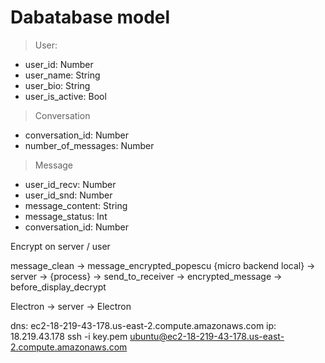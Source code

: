 # Dabatabase model

> User:
  - user_id: Number
  - user_name: String
  - user_bio: String
  - user_is_active: Bool
  
> Conversation
  - conversation_id: Number
  - number_of_messages: Number

> Message
  - user_id_recv: Number
  - user_id_snd: Number
  - message_content: String
  - message_status: Int
  - conversation_id: Number
  
  Encrypt on server / user
  
  message_clean -> message_encrypted_popescu {micro backend local} -> server -> {process} -> send_to_receiver -> 
  encrypted_message -> before_display_decrypt 
  
  Electron -> server -> Electron 
  
dns: ec2-18-219-43-178.us-east-2.compute.amazonaws.com
ip: 18.219.43.178
ssh -i key.pem ubuntu@ec2-18-219-43-178.us-east-2.compute.amazonaws.com
